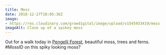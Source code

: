 ```yaml
---
title: Moss
date: 2018-12-27T18:05:36Z
image: 
- https://res.cloudinary.com/growdigital/image/upload/v1545933419/moss-20DBF8D1.jpg
imageAlt: Close up of a spikey moss
---
```


Out for a walk today in [Pengelli Forest](https://www.welshwildlife.org/nature-reserve/pengelli-forest/), beautiful moss, trees and ferns. #MossID on this spiky looking moss?
